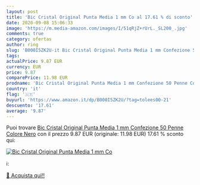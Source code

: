 ```yaml
---
layout: post
title: 'Bic Cristal Original Punta Media 1 mm Co al 17.61 % di sconto'
date: 2020-09-08 15:06:33
image: 'https://m.media-amazon.com/images/I/51qRjZ+rUrL._SL200_.jpg'
comments: true
category: ofertas
author: ring
slug: 'B000I5ZK2U-it Bic Cristal Original Punta Media 1 mm Confezione 50 Penne...'
tags: 
actualPrice: 9.87 EUR
currency: EUR
price: 9.87
comparePrice: 11.98 EUR
prodname: 'Bic Cristal Original Punta Media 1 mm Confezione 50 Penne Colore Nero'
country: 'it'
flag: '🇮🇹'
buyurl: 'https://www.amazon.it/dp/B000I5ZK2U/?tag=tolees00-21'
descuento: '17.61'
average: '9.87'
---
```


Puoi trovare [Bic Cristal Original Punta Media 1 mm Confezione 50 Penne Colore Nero](https://www.amazon.it/dp/B000I5ZK2U/?tag=tolees00-21) con il prezzo 9.87 EUR (originale: 11.98 EUR) 17.61 % sconto qui:

[![Bic Cristal Original Punta Media 1 mm Co](https://m.media-amazon.com/images/I/51qRjZ+rUrL._SL200_.jpg)](https://www.amazon.it/dp/B000I5ZK2U/?tag=tolees00-21)

ℹ️:


[🛒 Acquista qui!!](https://www.amazon.it/dp/B000I5ZK2U/?tag=tolees00-21)
